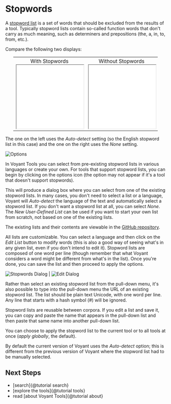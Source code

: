 # Stopwords

A [stopword list](https://en.wikipedia.org/wiki/Stop_words) is a set of words that should be excluded from the results 
of a tool. Typically stopword lists contain so-called function words that don't carry as much meaning, such as 
determiners and prepositions (the, a, in, to, from, etc.).

Compare the following two displays:

<table style="width: 90%; margin-left: auto; margin-right: auto;"><tr><td style="text-align: center;">With Stopwords<br /><iframe src="../tool/Cirrus/?useReferer=true" style="width: 100%; height: 200px; margin-left: auto; margin-right: auto;"></iframe></td><td style="text-align: center;">Without Stopwords<br /><iframe src="../tool/Cirrus/?useReferer=true&stopList=none" style="width: 100%; height: 200px; margin-left: auto; margin-right: auto;"></iframe></td></tr></table>

The one on the left uses the _Auto-detect_ setting (so the English stopword list in this case) and the one on the right 
uses the _None_ setting.

![Options](imgs/ui/stopwords/options.png)

In Voyant Tools you can select from pre-existing stopword lists in 
various languages or create your own. For tools that support stopword lists, you can begin by clicking on the options 
icon (the option may not appear if it's a tool that doesn't support stopwords).

This will produce a dialog box where you can select from one of the existing stopword lists. In many cases, you don't 
need to select a list or a language, Voyant will _Auto-detect_ the language of the text and automatically select a 
stopword list. If you don't want a stopword list at all, you can select _None_. The _New User-Defined List_ can be 
used if you want to start your own list from scratch, not based on one of the existing lists.

The existing lists and their contents are viewable in the [GitHub repository](https://github.com/voyanttools/trombone/tree/master/src/main/resources/org/voyanttools/trombone/stopwords).

All lists are customizable. You can select a language and then click on the _Edit List_ button to modify words (this is 
also a good way of seeing what's in any given list, even if you don't intend to edit it). Stopword lists are composed 
of one word per line (though remember that what Voyant considers a word might be different from what's in the list). 
Once you're done, you can save the list and then proceed to apply the options.


![Stopwords Dialog](imgs/ui/stopwords/dialog.png) | ![Edit Dialog](imgs/ui/stopwords/edit.png)

Rather than select an existing stopword list from the pull-down menu, it's also possible to type into the pull-down 
menu the URL of an existing stopword list. The list should be plain text Unicode, with one word per line. Any line 
that starts with a hash symbol (#) will be ignored.

Stopword lists are reusable between corpora. If you edit a list and save it, you can copy and paste the name that 
appears in the pull-down list and then paste that same name into another pull-down list.

You can choose to apply the stopword list to the current tool or to all tools at once (_apply globally_, the default).

By default the current version of Voyant uses the _Auto-detect_ option; this is different from the previous version of 
Voyant where the stopword list had to be manually selected.

## Next Steps

* [search]{@tutorial search}
* [explore the tools]{@tutorial tools}
* read [about Voyant Tools]{@tutorial about}